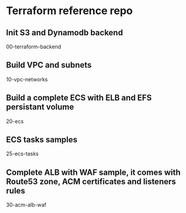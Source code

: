 # Terraform reference repo

## Init S3 and Dynamodb backend
00-terraform-backend

## Build VPC and subnets
10-vpc-networks

## Build a complete ECS with ELB and EFS persistant volume
20-ecs

## ECS tasks samples
25-ecs-tasks

## Complete ALB with WAF sample, it comes with Route53 zone, ACM certificates and listeners rules
30-acm-alb-waf